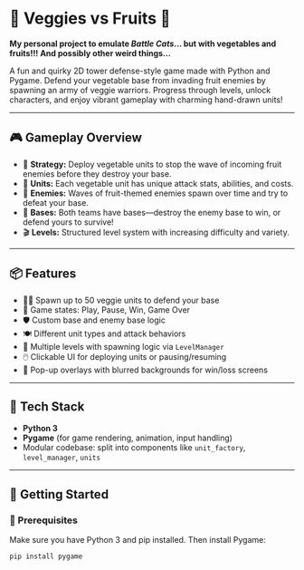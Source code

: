# 🥦 Veggies vs Fruits 🍅

**My personal project to emulate _Battle Cats_... but with vegetables and fruits!!! And possibly other weird things...**

A fun and quirky 2D tower defense-style game made with Python and Pygame. Defend your vegetable base from invading fruit enemies by spawning an army of veggie warriors. Progress through levels, unlock characters, and enjoy vibrant gameplay with charming hand-drawn units!

---

## 🎮 Gameplay Overview

- 🧠 **Strategy:** Deploy vegetable units to stop the wave of incoming fruit enemies before they destroy your base.
- 🥕 **Units:** Each vegetable unit has unique attack stats, abilities, and costs.
- 🍇 **Enemies:** Waves of fruit-themed enemies spawn over time and try to defeat your base.
- 🏰 **Bases:** Both teams have bases—destroy the enemy base to win, or defend yours to survive!
- 🎬 **Levels:** Structured level system with increasing difficulty and variety.

---

## 📦 Features

- 🧑‍🌾 Spawn up to 50 veggie units to defend your base
- 🔁 Game states: Play, Pause, Win, Game Over
- 🛡️ Custom base and enemy base logic
- 🍽️ Different unit types and attack behaviors
- 🔀 Multiple levels with spawning logic via `LevelManager`
- 🖱️ Clickable UI for deploying units or pausing/resuming
- 🎨 Pop-up overlays with blurred backgrounds for win/loss screens

---

## 🧰 Tech Stack

- **Python 3**
- **Pygame** (for game rendering, animation, input handling)
- Modular codebase: split into components like `unit_factory`, `level_manager`, `units`

---

## 🚀 Getting Started

### 🔧 Prerequisites

Make sure you have Python 3 and pip installed. Then install Pygame:

```bash
pip install pygame
